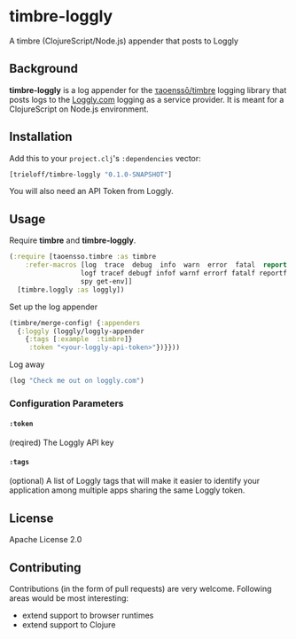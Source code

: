 # timbre-loggly
A timbre (ClojureScript/Node.js) appender that posts to Loggly

## Background

**timbre-loggly** is a log appender for the [τaoenssō/timbre](https://github.com/ptaoussanis/timbre) logging library that posts logs to the [Loggly.com](https://www.loggly.com) logging as a service provider. It is meant for a ClojureScript on Node.js environment.

## Installation

Add this to your `project.clj`'s `:dependencies` vector:

```clojure
[trieloff/timbre-loggly "0.1.0-SNAPSHOT"]
```

You will also need an API Token from Loggly.

## Usage

Require **timbre** and **timbre-loggly**.

```clojure
(:require [taoensso.timbre :as timbre
    :refer-macros [log  trace  debug  info  warn  error  fatal  report
                  logf tracef debugf infof warnf errorf fatalf reportf
                  spy get-env]]
  [timbre.loggly :as loggly])
```

Set up the log appender

```clojure
(timbre/merge-config! {:appenders 
  {:loggly (loggly/loggly-appender 
    {:tags [:example  :timbre]}
     :token "<your-loggly-api-token>"})}}))
```

Log away

```clojure
(log "Check me out on loggly.com")
```

### Configuration Parameters

#### `:token`

(reqired) The Loggly API key

#### `:tags`

(optional) A list of Loggly tags that will make it easier to identify your application among multiple apps sharing the same Loggly token.

## License

Apache License 2.0

## Contributing

Contributions (in the form of pull requests) are very welcome. Following areas would be most interesting:

- extend support to browser runtimes
- extend support to Clojure